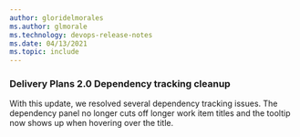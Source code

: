 ```yaml
---
author: gloridelmorales
ms.author: glmorale
ms.technology: devops-release-notes
ms.date: 04/13/2021
ms.topic: include
---
```


### Delivery Plans 2.0 Dependency tracking cleanup

With this update, we resolved several dependency tracking issues. The dependency panel no longer cuts off longer work item titles and the tooltip now shows up when hovering over the title.
